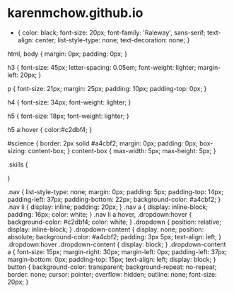 # karenmchow.github.io

* {
  color: black;
  font-size: 20px;
  font-family: 'Raleway', sans-serif;
  text-align: center;
  list-style-type: none;
  text-decoration: none;
}

html, body {
  margin: 0px;
  padding: 0px;
}

h3 {
  font-size: 45px;
  letter-spacing: 0.05em;
  font-weight: lighter;
  margin-left: 20px;
}

p {
  font-size: 21px;
  margin: 25px;
  padding: 10px;
  padding-top: 0px;
}

h4 {
  font-size: 34px;
  font-weight: lighter;
}

h5 {
  font-size: 18px;
  font-weight: lighter;
}

h5 a:hover {
  color:#c2dbf4;
}

#science {
  border: 2px solid #a4cbf2;
  margin: 0px;
  padding: 0px;
  box-sizing: content-box;
}
content-box {
  max-width: 5px;
  max-height: 5px;
}

.skills {

}

.nav {
  list-style-type: none;
  margin: 0px;
  padding: 5px;
  padding-top: 14px;
  padding-left: 37px;
  padding-bottom: 22px;
  background-color: #a4cbf2;
}
.nav li {
  display: inline;
  padding: 20px;
}
.nav a {
  display: inline-block;
  padding: 16px;
  color: white;
}
.nav li a:hover, .dropdown:hover {
  background-color: #c2dbf4;
  color: white;
}
.dropdown {
  position: relative;
  display: inline-block;
}
.dropdown-content {
  display: none;
  position: absolute;
  background-color: #a4cbf2;
  padding: 3px 5px;
  text-align: left;
}
.dropdown:hover .dropdown-content {
  display: block;
}
.dropdown-content a {
  font-size: 15px;
  margin-right: 30px;
  margin-left: 0px;
  padding-left: 37px;
  margin-bottom: 0px;
  padding-top: 15px;
  text-align: left;
  display: block;
}
button {
  background-color: transparent;
  background-repeat: no-repeat;
  border: none;
  cursor: pointer;
  overflow: hidden;
  outline: none;
  font-size: 20px;
}
